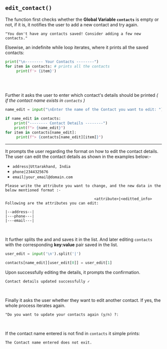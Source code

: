 ## `edit_contact()`

The function first checks whether the **Global Variable `contacts`** is empty or not, if it is, it notifies the user to add a new contact and try again.

```
"You don't have any contacts saved! Consider adding a few new contacts."
```

Elsewise, an indefinite while loop iterates, where it prints all the saved contacts:

```py
print("\n-------- Your Contacts --------")
for item in contacts: # prints all the contacts
     print(f'> {item}')
```

<br>
<br>

Further it asks the user to enter which contact's details should be printed *( if the contact name exists in `contacts` )*

```py
name_edit = input("\nEnter the name of the Contact you want to edit: ")

if name_edit in contacts:
    print("-------- Contact Details --------")
    print(f"> {name_edit}")
for item in contacts[name_edit]:
     print(f"> {contacts[name_edit][item]}")
```
<hr>

It prompts the user regarding the format on how to edit the contact details.
The user can edit the contact details as shown in the examples below:-

- `address|Uttarakhand, India`
- `phone|2344325676`
- `email|your_email@domain.com`

```
Please write the attribute you want to change, and the new data in the below mentioned format :-

                                        <attribute>|<editted_info>
Following are the attributes you can edit:

|--address--|
|---phone---|
|---email---|

```
<br>

It further splits the *<key>* and *<value>* and saves it in the list. And later editing `contacts` with the corresponding **key:value** pair saved in the list.
  
```py
user_edit = input('\n').split('|')
  
contacts[name_edit][user_edit[0]] = user_edit[1]
```
  
Upon successfully editing the details, it prompts the confirmation. 
  
```
Contact details updated successfully ✓
```
 
<br>
  
Finally it asks the user whether they want to edit another contact. If yes, the whole process iterates again.

```
"Do you want to update your contacts again (y/n) ?: 
```
  
<br>
  
If the contact name entered is not find in `contacts` it simple prints:
```
The Contact name entered does not exit.
```
